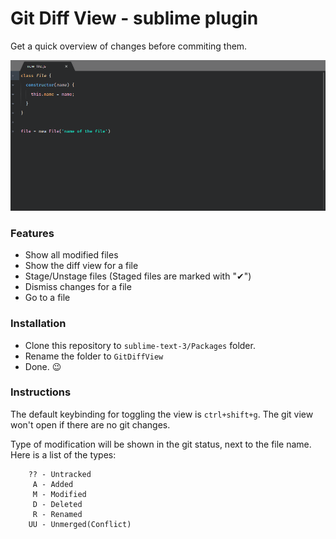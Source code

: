 # Git Diff View - sublime plugin

Get a quick overview of changes before commiting them.

![Example](/img/showcase.gif)

### Features

-   Show all modified files
-   Show the diff view for a file
-   Stage/Unstage files (Staged files are marked with "✔")
-   Dismiss changes for a file
-   Go to a file

### Installation

-   Clone this repository to `sublime-text-3/Packages` folder.
-   Rename the folder to `GitDiffView`
-   Done. :wink:

### Instructions

The default keybinding for toggling the view is `ctrl+shift+g`.
The git view won't open if there are no git changes.

Type of modification will be shown in the git status, next to the file name.
Here is a list of the types:

```
    ?? - Untracked
     A - Added
     M - Modified
     D - Deleted
     R - Renamed
    UU - Unmerged(Conflict)
```
